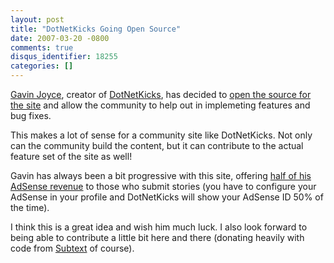 ```yaml
---
layout: post
title: "DotNetKicks Going Open Source"
date: 2007-03-20 -0800
comments: true
disqus_identifier: 18255
categories: []
---
```

[Gavin Joyce](http://weblogs.asp.net/gavinjoyce/ "Gavin Joyce"), creator
of [DotNetKicks](http://dotnetkicks.com/ "DotNetKicks"), has decided to
[open the source for the
site](http://weblogs.asp.net/gavinjoyce/archive/2007/03/20/dotnetkicks-to-be-open-source.aspx "DotNetKicks To Be Open Sourced")
and allow the community to help out in implemeting features and bug
fixes.

This makes a lot of sense for a community site like DotNetKicks. Not
only can the community build the content, but it can contribute to the
actual feature set of the site as well!

Gavin has always been a bit progressive with this site, offering [half
of his AdSense
revenue](http://www.dotnetkicks.com/docs/earnmoney "Earn Advertising Revenue with DotNetKicks")
to those who submit stories (you have to configure your AdSense in your
profile and DotNetKicks will show your AdSense ID 50% of the time).

I think this is a great idea and wish him much luck. I also look forward
to being able to contribute a little bit here and there (donating
heavily with code from
[Subtext](http://subtextproject.com/ "Subtext Project Website") of
course).

